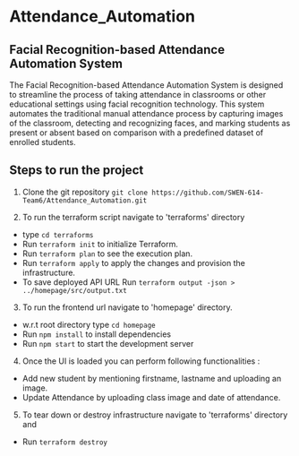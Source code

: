 # Attendance_Automation

## Facial Recognition-based Attendance Automation System

The Facial Recognition-based Attendance Automation System is designed to streamline the process of taking attendance in classrooms or other educational settings using facial recognition technology. This system automates the traditional manual attendance process by capturing images of the classroom, detecting and recognizing faces, and marking students as present or absent based on comparison with a predefined dataset of enrolled students.

## Steps to run the project

1. Clone the git repository
   `git clone https://github.com/SWEN-614-Team6/Attendance_Automation.git`

2. To run the terraform script navigate to 'terraforms' directory

- type `cd terraforms`
- Run `terraform init` to initialize Terraform.
- Run `terraform plan` to see the execution plan.
- Run `terraform apply` to apply the changes and provision the infrastructure.
- To save deployed API URL Run `terraform output -json > ../homepage/src/output.txt`

3. To run the frontend url navigate to 'homepage' directory.

- w.r.t root directory type `cd homepage`
- Run `npm install` to install dependencies
- Run `npm start` to start the development server

4. Once the UI is loaded you can perform following functionalities :

- Add new student by mentioning firstname, lastname and uploading an image.
- Update Attendance by uploading class image and date of attendance.

5. To tear down or destroy infrastructure navigate to 'terraforms' directory and

- Run `terraform destroy`
